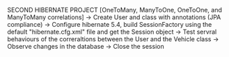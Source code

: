 SECOND HIBERNATE PROJECT [OneToMany, ManyToOne, OneToOne, and ManyToMany correlations]
-> Create User and class with annotations (JPA compliance) 
-> Configure hibernate 5.4, build SessionFactory using the default "hibernate.cfg.xml" file and get the Session object
-> Test servral behaviours of the correraltions between the User and the Vehicle class
-> Observe changes in the database
-> Close the session
